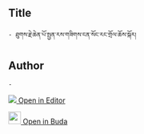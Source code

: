 ## Title
	- ཐུགས་རྗེ་ཆེན་པོ་སྤྱན་རས་གཟིགས་ངན་སོང་རང་གྲོལ་ཆོས་སྐོར།

## Author
	- 



[<img src="https://img.icons8.com/color/25/000000/edit-property.png"> Open in Editor](http://editor.openpecha.org/P010709)

[<img width="25" src="https://library.bdrc.io/icons/BUDA-small.svg"> Open in Buda](https://library.bdrc.io/show/bdr:IE0OPP010709)
